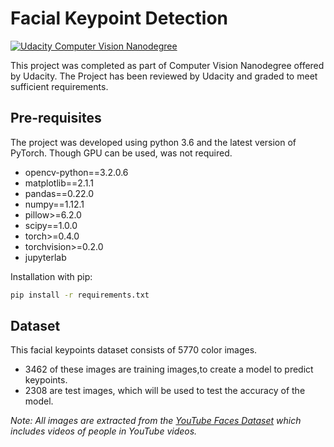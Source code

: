 # Facial Keypoint Detection
[![Udacity Computer Vision Nanodegree](http://tugan0329.bitbucket.io/imgs/github/cvnd.svg)](https://www.udacity.com/course/computer-vision-nanodegree--nd891)

This project was completed as part of Computer Vision Nanodegree offered by Udacity. The Project has been reviewed by Udacity and graded to meet sufficient requirements.


## Pre-requisites

The project was developed using python 3.6 and the latest version of PyTorch. Though GPU can be used, was not required.

- opencv-python==3.2.0.6
- matplotlib==2.1.1
- pandas==0.22.0
- numpy==1.12.1
- pillow>=6.2.0
- scipy==1.0.0
- torch>=0.4.0
- torchvision>=0.2.0
- jupyterlab

Installation with pip:

```bash
pip install -r requirements.txt
```

## Dataset

This facial keypoints dataset consists of 5770 color images. 

- 3462 of these images are training images,to create a model to predict keypoints.
- 2308 are test images, which will be used to test the accuracy of the model.

*Note: All images are extracted from the [YouTube Faces Dataset](https://www.cs.tau.ac.il/~wolf/ytfaces/) which includes videos of people in YouTube videos.*
